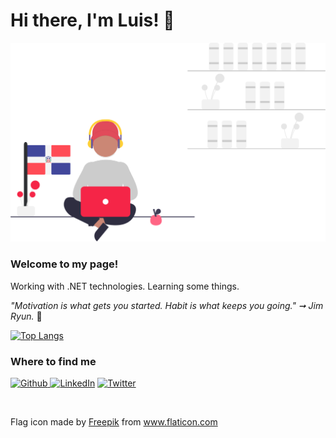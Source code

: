 # Hi there, I'm Luis! :art:
<img src="https://github.com/luixcode/luixcode/blob/master/assets/github.svg"/>

### Welcome to my page!
Working with .NET technologies. Learning some things.
</br>

*"Motivation is what gets you started. Habit is what keeps you going." ➞ Jim Ryun.* :pushpin:

[![Top Langs](https://github-readme-stats.vercel.app/api/top-langs/?username=luixcode)](https://github.com/luixcode?tab=repositories)

### Where to find me
<p><a href="https://github.com/luixcode" target="_blank"><img alt="Github" src="https://img.shields.io/badge/GitHub-%2312100E.svg?&style=for-the-badge&logo=Github&logoColor=white" /> <a href="https://www.linkedin.com/in/luisdelarosaminaya/" target="_blank"><img alt="LinkedIn" src="https://img.shields.io/badge/linkedin-%230077B5.svg?&style=for-the-badge&logo=linkedin&logoColor=white" /></a> <a href="https://twitter.com/luixcode" target="_blank"><img alt="Twitter" src="https://img.shields.io/badge/twitter-%231DA1F2.svg?&style=for-the-badge&logo=twitter&logoColor=white" /></a></p>
</br>

Flag icon made by [Freepik](https://www.flaticon.com/authors/freepik) from www.flaticon.com
